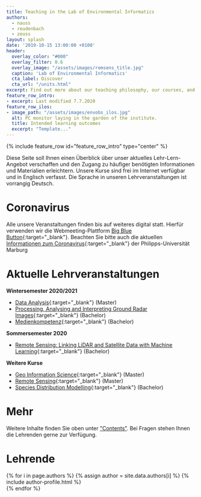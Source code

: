 ```yaml
---
title: Teaching in the Lab of Environmental Informatics
authors:
  - nauss
  - reudenbach
  - zeuss
layout: splash
date: '2019-10-15 13:00:00 +0100'
header:
  overlay_color: "#000"
  overlay_filter: 0.6
  overlay_image: "/assets/images/remsens_title.jpg"
  caption: 'Lab of Environmental Informatics'
  cta_label: Discover
  cta_url: "/units.html"
excerpt: Find out more about our teaching philosophy, our courses, and our topics for theses
feature_row_intro:
- excerpt: Last modified 7.7.2020
feature_row_ilos:
- image_path: "/assets/images/envobs_ilos.jpg"
  alt: PC monitor laying in the garden of the institute.
  title: Intended learning outcomes
  excerpt: "Template..."
---
```



{% include feature_row id="feature_row_intro" type="center" %}

Diese Seite soll Ihnen einen Überblick über unser aktuelles Lehr-Lern-Angebot verschaffen und den Zugang zu häufiger benötigten Informationen und Materialien erleichtern. Unsere Kurse sind frei im Internet verfügbar und in Englisch verfasst. Die Sprache in unseren Lehrveranstaltungen ist vorrangig Deutsch.


# Coronavirus

Alle unsere Veranstaltungen finden bis auf weiteres digital statt. Hierfür verwenden wir die Webmeeting-Plattform [Big Blue Button](https://www.uni-marburg.de/de/fb21/fachbereich/digitale-lehre-21/werkzeuge-fuer-digitale-veranstaltungen){:target="_blank"}. 
Beachten Sie bitte auch die aktuellen [Informationen zum Coronavirus](https://www.uni-marburg.de/de/universitaet/administration/sicherheit/coronavirus){:target="_blank"} der Philipps-Universität Marburg

<!-- <br /> -->


# Aktuelle Lehrveranstaltungen

**Wintersemester 2020/2021**

* [Data Analysis](https://geomoer.github.io/moer-mpg-data-analysis/){:target="_blank"} (Master)
* [Processing, Analysing and Interpreting Ground Radar Images](https://geomoer.github.io/moer-bsc-project-seminar-ground-radar/){:target="_blank"} (Bachelor)
* [Medienkompetenz](https://geomoer.github.io/moer-meko/){:target="_blank"} (Bachelor)

**Sommersemester 2020**

* [Remote Sensing: Linking LiDAR and Satellite Data with Machine Learning](https://geomoer.github.io/moer-bsc-project-seminar-remote-sensing/){:target="_blank"} (Bachelor)


**Weitere Kurse**

* [Geo Information Science](https://ilias.uni-marburg.de/data/UNIMR/lm_data/lm_2092236/index.html){:target="_blank"} (Master)
* [Remote Sensing](https://ilias.uni-marburg.de/data/UNIMR/lm_data/lm_2285471/index.html){:target="_blank"} (Master)
* [Species Distribution Modelling](https://geomoer.github.io/moer-bsc-project-seminar-SDM/){:target="_blank"} (Bachelor)



# Mehr

Weitere Inhalte finden Sie oben unter ["Contents"](units.html). 
Bei Fragen stehen Ihnen die Lehrenden gerne zur Verfügung. 


# Lehrende

{% for i in page.authors %} 
  {% assign author = site.data.authors[i] %}
  {% include author-profile.html %}
 <br /> 
{% endfor %}



<!--
funkychunkypool

 Die Arbeitsgruppe Umweltinformatik versucht Studierende unter den aktuellen erschwerten Bedingungen bestmöglich beim Lernen zu unterstützen. 
Hierzu bauen wir laufend unsere digitalen Lernangebote aus.  
- Teamgedanke
- Schriftsprache Englisch, Sprechsprache Deutsch. Um auch internationale Studierende zu erreichen, sind unsere Lehrmaterialien in Englisch verfasst. 
-->

<!-- [xxx](url){:target="_blank"} (Bachelor, Master, L3) -->


